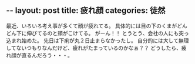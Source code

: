 --
layout: post
title: 疲れ顔
categories: 徒然
--

最近、いろいろ考え事が多くて顔が疲れてる。
具体的には目の下のくまがどんどん下に伸びてるのと頬がこけてる。
がーん！！
とうとう、会社の人にも突っ込まれ始めた。
先日は下痢が丸２日止まらなかったし。
自分的には大して無理してないつもりなんだけど、疲れがたまっているのかなぁ？？
どうしたら、疲れ顔が直るんだろう・・・。
